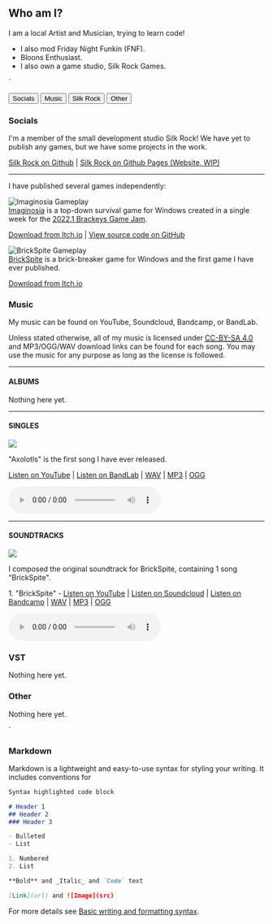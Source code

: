 ## Who am I?

I am a local Artist and Musician, trying to learn code! 
- I also mod Friday Night Funkin (FNF).
- Bloons Enthusiast.
- I also own a game studio, Silk Rock Games.

`<div class="tab">
  <button class="tablinks" onclick="openTab(event, 'Socials')" id="defaultOpen">Socials</button>
  <button class="tablinks" onclick="openTab(event, 'Music')">Music</button>
  <button class="tablinks" onclick="openTab(event, 'Gamedev')">Silk Rock</button>
  <button class="tablinks" onclick="openTab(event, 'Other')">Other</button>
</div>
<!-- Tab content -->
<div id="Socials" class="tabcontent">
  <h3>Socials</h3>
  <p>I'm a member of the small development studio Silk Rock! We have yet to publish any games, but we have some projects in the work.</p>
  <p><a href="https://github.com/Silk-Rock">Silk Rock on Github</a> | <a href="https://silk-rock.github.io">Silk Rock on Github Pages (Website, WIP)</a></p>
	<hr />
  <p>I have published several games independently:</p>
	<div class="box">
		<aside class="aside">
			<img class="img" src="img/GC_Imaginosia.png" alt="Imaginosia Gameplay">
		</aside>
		<article>
			<a href="https://rebmiami.itch.io/imaginosia">Imaginosia</a> is a top-down survival game for Windows created in a single week for the <a href="https://itch.io/jam/brackeys-7">2022.1 Brackeys Game Jam</a>.
			<p><a href="https://rebmiami.itch.io/imaginosia">Download from Itch.io</a> | <a href="https://github.com/Rebmiami/Imaginosia">View source code on GitHub</a></p>
		</article>
	</div>
	<div class="box">
		<aside class="aside">
			<img class="img" src="img/GC_Brickspite.png" alt="BrickSpite Gameplay">
		</aside>
		<article>
			<a href="https://rebmiami.itch.io/brickspite">BrickSpite</a> is a brick-breaker game for Windows and the first game I have ever published.
			<p><a href="https://rebmiami.itch.io/brickspite">Download from Itch.io</a></p>
		</article>
	</div>
</div>

<div id="Music" class="tabcontent">
  <h3>Music</h3>
  <p>My music can be found on YouTube, Soundcloud, Bandcamp, or BandLab.</p>
  <p>Unless stated otherwise, all of my music is licensed under <a href="https://creativecommons.org/licenses/by-sa/4.0/"><abbr title="You must give appropriate credit, provide a link to the license, and indicate if changes were made. You may do so in any reasonable manner, but not in any way that suggests the licensor endorses you or your use. If you remix, transform, or build upon the material, you must distribute your contributions under the same license as the original. You may not apply legal terms or technological measures that legally restrict others from doing anything the license permits.">CC-BY-SA 4.0</abbr></a> and MP3/OGG/WAV download links can be found for each song. You may use the music for any purpose as long as the license is followed.</p>
	<hr />
	<h4>ALBUMS</h4>
	<p>Nothing here yet.</p>
	<hr />
	<h4>SINGLES</h4>
	<div class="box">
		<aside class="aside">
			<img class="img" src="img/AC_Axolotls.png">
		</aside>
		<p>"Axolotls" is the first song I have ever released.</p>
		<p>
			<a href="https://youtu.be/JzZlCgJYuVY">Listen on YouTube</a> | 
			<a href="https://www.bandlab.com/rebmiami/axolotls-0f7f5264">Listen on BandLab</a> | 
			<a href="./files/music/wav/Axolotls.wav" download="">WAV</a> | 
			<a href="./files/music/mp3/Axolotls.mp3" download="">MP3</a> | 
			<a href="./files/music/ogg/Axolotls.ogg" download="">OGG</a>
		</p>
		<audio controls="" name="media" class="miniaudio">
			<source src="./files/music/wav/Axolotls.wav" type="audio/wav">
		</audio>
	</div>
	<hr />
	<h4>SOUNDTRACKS</h4>
	<div class="box">
		<aside class="aside">
			<img class="img" src="img/AC_Brickspite.png">
		</aside>
		<p>I composed the original soundtrack for BrickSpite, containing 1 song "BrickSpite".</p>
		<p>
			1. "BrickSpite" - 
			<a href="https://youtu.be/pr3XRMppjHc">Listen on YouTube</a> | 
			<a href="https://soundcloud.com/rebmiami/brickspite">Listen on Soundcloud</a> | 
			<a href="https://rebmiami.bandcamp.com/track/brickspite">Listen on Bandcamp</a> |
			<a href="./files/music/wav/BrickSpite.wav" download="">WAV</a> | 
			<a href="./files/music/mp3/BrickSpite.mp3" download="">MP3</a> | 
			<a href="./files/music/ogg/BrickSpite.ogg" download="">OGG</a>
		</p>
		<audio controls="" name="media" class="miniaudio">
			<source src="./files/music/wav/BrickSpite.wav" type="audio/wav">
		</audio>
	</div>
</div>

<div id="VST" class="tabcontent">
  <h3>VST</h3>
  <p>Nothing here yet.</p>
</div>

<div id="Other" class="tabcontent">
  <h3>Other</h3>
  <p>Nothing here yet.</p>
</div>`

### Markdown

Markdown is a lightweight and easy-to-use syntax for styling your writing. It includes conventions for

```markdown
Syntax highlighted code block

# Header 1
## Header 2
### Header 3

- Bulleted
- List

1. Numbered
2. List

**Bold** and _Italic_ and `Code` text

[Link](url) and ![Image](src)
```

For more details see [Basic writing and formatting syntax](https://docs.github.com/en/github/writing-on-github/getting-started-with-writing-and-formatting-on-github/basic-writing-and-formatting-syntax).
